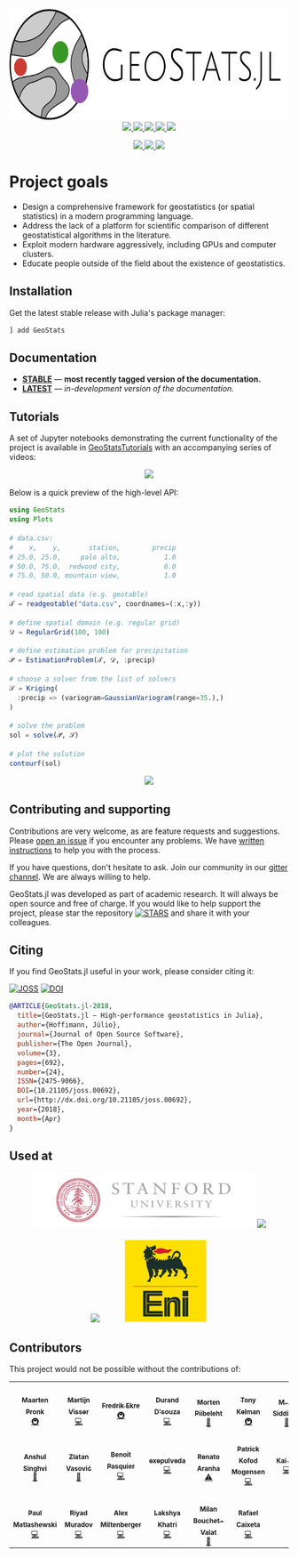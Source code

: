 <p align="center">
  <img src="docs/src/assets/logo-text.svg" height="200"><br>
  <a href="https://travis-ci.org/JuliaEarth/GeoStats.jl">
    <img src="https://img.shields.io/travis/JuliaEarth/GeoStats.jl?style=flat-square">
  </a>
  <a href="https://codecov.io/gh/JuliaEarth/GeoStats.jl">
    <img src="https://img.shields.io/codecov/c/github/JuliaEarth/GeoStats.jl?style=flat-square">
  </a>
  <a href="https://JuliaEarth.github.io/GeoStats.jl/stable">
    <img src="https://img.shields.io/badge/docs-stable-blue?style=flat-square">
  </a>
  <a href="https://JuliaEarth.github.io/GeoStats.jl/latest">
    <img src="https://img.shields.io/badge/docs-latest-blue?style=flat-square">
  </a>
  <a href="LICENSE">
    <img src="https://img.shields.io/badge/license-ISC-blue?style=flat-square">
  </a>
</p>
<p align="center">
  <a href="https://gitter.im/JuliaEarth/GeoStats.jl">
    <img src="https://img.shields.io/badge/chat-on%20gitter-bc0067?style=flat-square">
  </a>
  <a href="https://doi.org/10.21105/joss.00692">
    <img src="https://img.shields.io/badge/JOSS-10.21105%2Fjoss.00692-brightgreen?style=flat-square">
  </a>
  <a href="https://zenodo.org/badge/latestdoi/33827844">
    <img src="https://img.shields.io/badge/DOI-10.5281%2Fzenodo.3875233-blue?style=flat-square">
  </a>
</p>

# Project goals

- Design a comprehensive framework for geostatistics (or spatial statistics) in a modern programming language.
- Address the lack of a platform for scientific comparison of different geostatistical algorithms in the literature.
- Exploit modern hardware aggressively, including GPUs and computer clusters.
- Educate people outside of the field about the existence of geostatistics.

## Installation

Get the latest stable release with Julia's package manager:

```julia
] add GeoStats
```

## Documentation

- [**STABLE**][docs-stable-url] &mdash; **most recently tagged version of the documentation.**
- [**LATEST**][docs-latest-url] &mdash; *in-development version of the documentation.*

## Tutorials

A set of Jupyter notebooks demonstrating the current functionality of the project is available in
[GeoStatsTutorials](https://github.com/JuliaEarth/GeoStatsTutorials)
with an accompanying series of videos:

<p align="center">
  <a href="https://www.youtube.com/playlist?list=PLsH4hc788Z1f1e61DN3EV9AhDlpbhhanw">
    <img src="https://img.youtube.com/vi/yDIK9onnZVw/maxresdefault.jpg">
  </a>
</p>

Below is a quick preview of the high-level API:

```julia
using GeoStats
using Plots

# data.csv:
#    x,    y,       station,        precip
# 25.0, 25.0,     palo alto,           1.0
# 50.0, 75.0,  redwood city,           0.0
# 75.0, 50.0, mountain view,           1.0

# read spatial data (e.g. geotable)
𝒯 = readgeotable("data.csv", coordnames=(:x,:y))

# define spatial domain (e.g. regular grid)
𝒟 = RegularGrid(100, 100)

# define estimation problem for precipitation
𝒫 = EstimationProblem(𝒯, 𝒟, :precip)

# choose a solver from the list of solvers
𝒮 = Kriging(
  :precip => (variogram=GaussianVariogram(range=35.),)
)

# solve the problem
sol = solve(𝒫, 𝒮)

# plot the solution
contourf(sol)
```
<p align="center">
  <img src="docs/src/images/EstimationSolution.png">
</p>

## Contributing and supporting

Contributions are very welcome, as are feature requests and suggestions. Please
[open an issue](https://github.com/JuliaEarth/GeoStats.jl/issues) if you encounter
any problems. We have [written instructions](CONTRIBUTING.md) to help you with
the process.

If you have questions, don't hesitate to ask. Join our community in our
[gitter channel](https://gitter.im/JuliaEarth/GeoStats.jl). We are always
willing to help.

GeoStats.jl was developed as part of academic research. It will always be open
source and free of charge. If you would like to help support the project, please
star the repository [![STARS][stars-img]][stars-url] and share it with your colleagues.

## Citing

If you find GeoStats.jl useful in your work, please consider citing it:

[![JOSS][joss-img]][joss-url]
[![DOI][zenodo-img]][zenodo-url]

```bibtex
@ARTICLE{GeoStats.jl-2018,
  title={GeoStats.jl – High-performance geostatistics in Julia},
  author={Hoffimann, Júlio},
  journal={Journal of Open Source Software},
  publisher={The Open Journal},
  volume={3},
  pages={692},
  number={24},
  ISSN={2475-9066},
  DOI={10.21105/joss.00692},
  url={http://dx.doi.org/10.21105/joss.00692},
  year={2018},
  month={Apr}
}
```

## Used at

<p align="center">
  <img src="docs/src/images/Stanford.png" height="100">
  <img src="docs/src/images/IBM.png" height="100"><br><br>
  <img src="docs/src/images/Deltares.png" height="150" hspace="20">
  <img src="docs/src/images/ENI.png" height="150" hspace="20">
</p>

[docs-stable-img]: https://img.shields.io/badge/docs-stable-blue?style=flat-square
[docs-stable-url]: https://JuliaEarth.github.io/GeoStats.jl/stable

[docs-latest-img]: https://img.shields.io/badge/docs-latest-blue?style=flat-square
[docs-latest-url]: https://JuliaEarth.github.io/GeoStats.jl/latest

[joss-img]: https://img.shields.io/badge/JOSS-10.21105%2Fjoss.00692-brightgreen?style=flat-square
[joss-url]: https://doi.org/10.21105/joss.00692

[zenodo-img]: https://img.shields.io/badge/DOI-10.5281%2Fzenodo.3875233-blue?style=flat-square
[zenodo-url]: https://zenodo.org/badge/latestdoi/33827844

[stars-img]: https://img.shields.io/github/stars/JuliaEarth/GeoStats.jl?style=social
[stars-url]: https://github.com/JuliaEarth/GeoStats.jl

## Contributors

This project would not be possible without the contributions of:

<!-- ALL-CONTRIBUTORS-LIST:START - Do not remove or modify this section -->
<!-- prettier-ignore-start -->
<!-- markdownlint-disable -->
<table>
  <tr>
    <td align="center"><a href="https://www.evetion.nl"><img src="https://avatars0.githubusercontent.com/u/8655030?v=4" width="100px;" alt=""/><br /><sub><b>Maarten Pronk</b></sub></a><br /><a href="#infra-evetion" title="Infrastructure (Hosting, Build-Tools, etc)">🚇</a></td>
    <td align="center"><a href="https://github.com/visr"><img src="https://avatars1.githubusercontent.com/u/4471859?v=4" width="100px;" alt=""/><br /><sub><b>Martijn Visser</b></sub></a><br /><a href="https://github.com/JuliaEarth/GeoStats.jl/commits?author=visr" title="Code">💻</a></td>
    <td align="center"><a href="https://github.com/fredrikekre"><img src="https://avatars2.githubusercontent.com/u/11698744?v=4" width="100px;" alt=""/><br /><sub><b>Fredrik Ekre</b></sub></a><br /><a href="#infra-fredrikekre" title="Infrastructure (Hosting, Build-Tools, etc)">🚇</a></td>
    <td align="center"><a href="http://dldx.org"><img src="https://avatars2.githubusercontent.com/u/107700?v=4" width="100px;" alt=""/><br /><sub><b>Durand D'souza</b></sub></a><br /><a href="https://github.com/JuliaEarth/GeoStats.jl/commits?author=dldx" title="Code">💻</a></td>
    <td align="center"><a href="https://github.com/mortenpi"><img src="https://avatars1.githubusercontent.com/u/147757?v=4" width="100px;" alt=""/><br /><sub><b>Morten Piibeleht</b></sub></a><br /><a href="https://github.com/JuliaEarth/GeoStats.jl/commits?author=mortenpi" title="Documentation">📖</a></td>
    <td align="center"><a href="https://github.com/tkelman"><img src="https://avatars0.githubusercontent.com/u/5934628?v=4" width="100px;" alt=""/><br /><sub><b>Tony Kelman</b></sub></a><br /><a href="#infra-tkelman" title="Infrastructure (Hosting, Build-Tools, etc)">🚇</a></td>
    <td align="center"><a href="https://www.linkedin.com/in/madnansiddique/"><img src="https://avatars0.githubusercontent.com/u/8629089?v=4" width="100px;" alt=""/><br /><sub><b>M. A. Siddique</b></sub></a><br /><a href="#question-masiddique" title="Answering Questions">💬</a></td>
  </tr>
  <tr>
    <td align="center"><a href="https://github.com/asinghvi17"><img src="https://avatars1.githubusercontent.com/u/32143268?v=4" width="100px;" alt=""/><br /><sub><b>Anshul Singhvi</b></sub></a><br /><a href="https://github.com/JuliaEarth/GeoStats.jl/commits?author=asinghvi17" title="Documentation">📖</a></td>
    <td align="center"><a href="https://zdroid.github.io"><img src="https://avatars2.githubusercontent.com/u/2725611?v=4" width="100px;" alt=""/><br /><sub><b>Zlatan Vasović</b></sub></a><br /><a href="https://github.com/JuliaEarth/GeoStats.jl/commits?author=zdroid" title="Documentation">📖</a></td>
    <td align="center"><a href="https://www.bpasquier.com/"><img src="https://avatars2.githubusercontent.com/u/4486578?v=4" width="100px;" alt=""/><br /><sub><b>Benoit Pasquier</b></sub></a><br /><a href="https://github.com/JuliaEarth/GeoStats.jl/commits?author=briochemc" title="Code">💻</a></td>
    <td align="center"><a href="https://github.com/exepulveda"><img src="https://avatars2.githubusercontent.com/u/5109252?v=4" width="100px;" alt=""/><br /><sub><b>exepulveda</b></sub></a><br /><a href="https://github.com/JuliaEarth/GeoStats.jl/commits?author=exepulveda" title="Code">💻</a></td>
    <td align="center"><a href="https://github.com/errearanhas"><img src="https://avatars1.githubusercontent.com/u/12888985?v=4" width="100px;" alt=""/><br /><sub><b>Renato Aranha</b></sub></a><br /><a href="https://github.com/JuliaEarth/GeoStats.jl/commits?author=errearanhas" title="Tests">⚠️</a></td>
    <td align="center"><a href="http://pkofod.com/"><img src="https://avatars0.githubusercontent.com/u/8431156?v=4" width="100px;" alt=""/><br /><sub><b>Patrick Kofod Mogensen</b></sub></a><br /><a href="https://github.com/JuliaEarth/GeoStats.jl/commits?author=pkofod" title="Code">💻</a></td>
    <td align="center"><a href="http://xuk.ai"><img src="https://avatars1.githubusercontent.com/u/5985769?v=4" width="100px;" alt=""/><br /><sub><b>Kai Xu</b></sub></a><br /><a href="https://github.com/JuliaEarth/GeoStats.jl/commits?author=xukai92" title="Code">💻</a></td>
  </tr>
  <tr>
    <td align="center"><a href="https://github.com/PaulMatlashewski"><img src="https://avatars1.githubusercontent.com/u/13931255?v=4" width="100px;" alt=""/><br /><sub><b>Paul Matlashewski</b></sub></a><br /><a href="https://github.com/JuliaEarth/GeoStats.jl/commits?author=PaulMatlashewski" title="Code">💻</a></td>
    <td align="center"><a href="https://github.com/riyadm"><img src="https://avatars1.githubusercontent.com/u/38479955?v=4" width="100px;" alt=""/><br /><sub><b>Riyad Muradov</b></sub></a><br /><a href="https://github.com/JuliaEarth/GeoStats.jl/commits?author=riyadm" title="Code">💻</a></td>
    <td align="center"><a href="https://github.com/ammilten"><img src="https://avatars0.githubusercontent.com/u/29921747?v=4" width="100px;" alt=""/><br /><sub><b>Alex Miltenberger</b></sub></a><br /><a href="https://github.com/JuliaEarth/GeoStats.jl/commits?author=ammilten" title="Code">💻</a></td>
    <td align="center"><a href="https://www.linkedin.com/in/LakshyaKhatri"><img src="https://avatars1.githubusercontent.com/u/28972442?v=4" width="100px;" alt=""/><br /><sub><b>Lakshya Khatri</b></sub></a><br /><a href="https://github.com/JuliaEarth/GeoStats.jl/commits?author=LakshyaKhatri" title="Code">💻</a></td>
    <td align="center"><a href="http://bouchet-valat.site.ined.fr"><img src="https://avatars3.githubusercontent.com/u/1120448?v=4" width="100px;" alt=""/><br /><sub><b>Milan Bouchet-Valat</b></sub></a><br /><a href="https://github.com/JuliaEarth/GeoStats.jl/commits?author=nalimilan" title="Documentation">📖</a></td>
    <td align="center"><a href="http://www.linkedin.com/in/rmcaixeta"><img src="https://avatars3.githubusercontent.com/u/8386288?v=4" width="100px;" alt=""/><br /><sub><b>Rafael Caixeta</b></sub></a><br /><a href="https://github.com/JuliaEarth/GeoStats.jl/commits?author=rmcaixeta" title="Code">💻</a></td>
  </tr>
</table>

<!-- markdownlint-enable -->
<!-- prettier-ignore-end -->
<!-- ALL-CONTRIBUTORS-LIST:END -->
